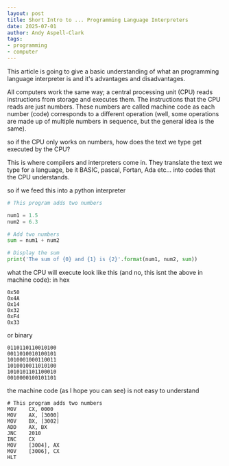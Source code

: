 ```yaml
---
layout: post
title: Short Intro to ... Programming Language Interpreters
date: 2025-07-01
author: Andy Aspell-Clark
tags:
- programming
- computer
---
```


This article is going to give a basic understanding of what an programming language interpreter is and it's advantages and disadvantages.

All computers work the same way; a central processing unit (CPU) reads instructions from storage and executes them. The instructions that the CPU reads are just numbers. These numbers are called machine code as each number (code) corresponds to a different operation (well, some operations are made up of multiple numbers in sequence, but the general idea is the same).

so if the CPU only works on numbers, how does the text we type get executed by the CPU?

This is where compilers and interpreters come in. They translate the text we type for a language, be it BASIC, pascal, Fortan, Ada etc... into codes that the CPU understands.

so if we feed this into a python interpreter
```python
# This program adds two numbers

num1 = 1.5
num2 = 6.3

# Add two numbers
sum = num1 + num2

# Display the sum
print('The sum of {0} and {1} is {2}'.format(num1, num2, sum))
```

what the CPU will execute look like this (and no, this isnt the above in machine code):
in hex
```
0x50
0x4A
0x14
0x32
0xF4
0x33
```
or binary
```
0110110110010100
0011010010100101
1010001000110011
1010010011010100
1010101101100010
0010000100101101
```

the machine code (as I hope you can see) is not easy to understand

```assembly
# This program adds two numbers
MOV    CX, 0000    
MOV    AX, [3000]    
MOV    BX, [3002]    
ADD    AX, BX    
JNC    2010    
INC    CX    
MOV    [3004], AX    
MOV    [3006], CX    
HLT
```

